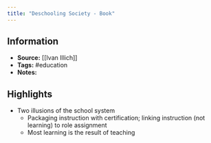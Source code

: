 ```yaml
---
title: "Deschooling Society - Book"
---
```

## Information
- **Source:** [[Ivan Illich]]
- **Tags:** #education 
- **Notes:** 

## Highlights
+ Two illusions of the school system
	+ Packaging instruction with certification; linking instruction (not learning) to role assignment
	+ Most learning is the result of teaching